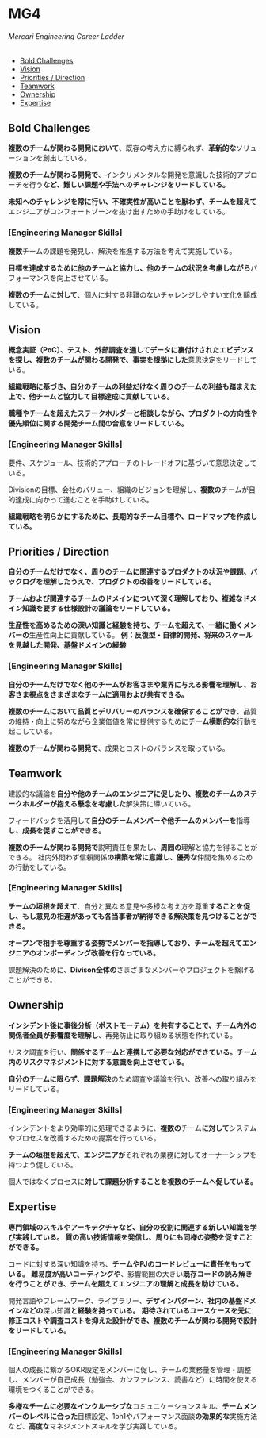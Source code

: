 # MG4
###### Mercari Engineering Career Ladder

 * [Bold Challenges](#bold-challenges)
 * [Vision](#vision)
 * [Priorities / Direction](#priorities--direction)
 * [Teamwork](#teamwork)
 * [Ownership](#ownership)
 * [Expertise](#expertise)

## Bold Challenges
**複数のチームが関わる開発において**、既存の考え方に縛られず、**革新的な**ソリューションを創出している。

**複数のチームが関わる開発で**、インクリメンタルな開発を意識した技術的アプローチを行う**など、難しい課題や手法へのチャレンジをリードしている。**

**未知へのチャレンジを常に行い、不確実性が高いことを厭わず、チームを超えて**エンジニアがコンフォートゾーンを抜け出すための手助けをしている。

### [Engineering Manager Skills]

**複数**チームの課題を発見し、解決を推進する方法を考えて実施している。

**目標を達成するために他のチームと協力し、他のチームの状況を考慮しながら**パフォーマンスを向上させている。

**複数のチームに対して**、個人に対する非難のないチャレンジしやすい文化を醸成している。


## Vision
**概念実証（PoC）、テスト、外部調査を通してデータに裏付けされたエビデンスを探し、複数のチームが関わる開発で、事実を根拠にした**意思決定をリードしている。

**組織戦略に基づき、自分のチームの利益だけなく周りのチームの利益も踏まえた上で、他チームと協力して目標達成に貢献している。**

**職種やチームを超えたステークホルダーと相談しながら、プロダクトの方向性や優先順位に関する開発チーム間の合意をリードしている。**

### [Engineering Manager Skills]

要件、スケジュール、技術的アプローチのトレードオフに基づいて意思決定している。

Divisionの目標、会社のバリュー、組織のビジョンを理解し、**複数の**チームが目的達成に向かって進むことを手助けしている。

**組織戦略を明らかにするために、長期的なチーム目標や、ロードマップを作成している。**


## Priorities / Direction
**自分のチームだけでなく、周りのチームに関連するプロダクトの状況や課題、バックログを理解したうえで、プロダクトの改善をリードしている。**

**チームおよび関連するチームのドメインについて深く理解しており、複雑なドメイン知識を要する仕様設計の議論をリードしている。**

**生産性を高めるための深い知識と経験を持ち、チームを超えて、一緒に働くメンバーの**生産性向上に貢献している。
**例：反復型・自律的開発、将来のスケールを見越した開発、基盤ドメインの経験**

### [Engineering Manager Skills]

**自分のチームだけでなく他のチームがお客さまや業界に与える影響を理解し、お客さま視点をさまざまなチームに適用および共有できる。**

**複数のチームにおいて品質とデリバリーのバランスを確保することができ**、品質の維持・向上に努めながら企業価値を常に提供するために**チーム横断的な**行動を起こしている。

**複数のチームが関わる開発で**、成果とコストのバランスを取っている。


## Teamwork
建設的な議論を**自分や他のチームのエンジニアに促したり、複数のチームのステークホルダーが抱える懸念を考慮した**解決策に導いている。

フィードバックを活用して**自分のチームメンバーや他チームのメンバーを**指導**し、成長を促すことができる。**

**複数のチームが関わる開発で**説明責任を果たし、**周囲の**理解と協力を得ることができる。
社内外問わず信頼関係**の構築を常に意識し、優秀な**仲間を集めるための行動をしている。

### [Engineering Manager Skills]

**チームの垣根を超えて**、自分と異なる意見や多様な考え方を尊重**することを促し、もし意見の相違があっても各当事者が納得できる解決策を見つけることができる。**

**オープンで相手を尊重する姿勢でメンバーを指導しており、チームを超えてエンジニアのオンボーディング改善を行なっている。**

課題解決のために、**Divison全体の**さまざまなメンバーやプロジェクトを繋げることができる。


## Ownership
**インシデント後に事後分析（ポストモーテム）を共有することで、チーム内外の関係者全員が影響度を理解し**、再発防止に取り組める状態を作れている。

リスク調査を行い、**関係するチームと連携して必要な対応ができている。チーム内のリスクマネジメントに対する意識を向上させている。**

**自分のチームに限らず、課題解決**のため調査や議論を行い、改善への取り組みをリードしている。

### [Engineering Manager Skills]

インシデントをより効率的に処理できるように、**複数の**チーム**に対して**システムやプロセスを改善するための提案を行っている。

**チームの垣根を超えて、エンジニアが**それぞれの業務に対してオーナーシップを持つよう促している。

個人ではなくプロセスに**対して課題分析することを複数のチームへ促している。**


## Expertise
**専門領域のスキルやアーキテクチャなど、自分の役割に関連する新しい知識を学び実践している。**
**質の高い技術情報を発信し、周りにも同様の姿勢を促すことができる。**

コードに対する深い知識を持ち、**チームやPJのコードレビューに責任をもっている。**
**難易度が高いコーディングや**、影響範囲の大きい**既存コードの読み解きを行うことができ、チームを超えてエンジニアの理解と成長を助けている。**

開発言語やフレームワーク、ライブラリー、**デザインパターン、社内の基盤ドメインなどの**深い知識**と経験を持っている。**
**期待されているユースケースを元に修正コストや調査コストを抑えた設計ができ、複数のチームが関わる開発で設計をリードしている。**


### [Engineering Manager Skills]

個人の成長に繋がるOKR設定をメンバーに促し、チームの業務量を管理・調整し、メンバーが自己成長（勉強会、カンファレンス、読書など）に時間を使える環境をつくることができる。

**多様なチームに必要なインクルーシブな**コミュニケーションスキル、**チームメンバーのレベルに合った**目標設定、1on1やパフォーマンス面談**の効果的な**実施方法など、**高度な**マネジメントスキルを学び実践している。
